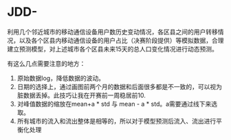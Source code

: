 # JDD-
利用几个邻近城市的移动通信设备用户数历史变动情况，各区县之间的用户转移情况，以及各个区县内移动通信设备的用户占比（决赛阶段提供）等模拟数据，合理建立预测模型，对上述城市各个区县未来15天的总人口变化情况进行动态预测。

有这么几点需要注意的地方：

1. 原始数据log，降低数据的波动。
2. 日期的选择上，通过画图前两个月的数据和后面很多都是不一致的，可以视为脏数据丢掉。此技巧让我在开赛前一周稳居前10.
3. 对峰值数据的缩放在mean+a * std 与 mean - a * std。a需要通过线下来选取。
4. 所有城市的流入和流出整体是相等的，所以对于模型预测后流入、流出进行平衡化处理

 
